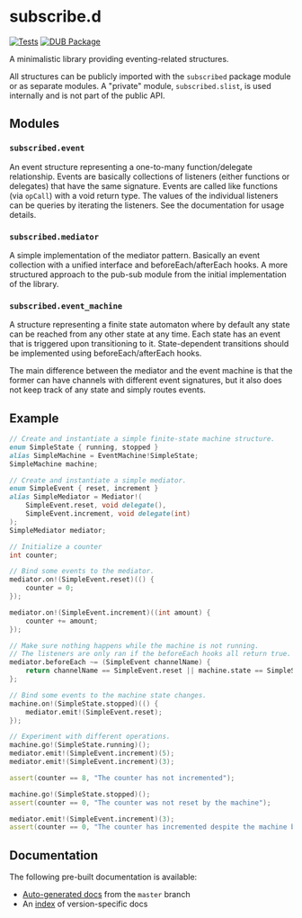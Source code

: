 # subscribe.d

[![Tests](https://github.com/v--/subscribed/workflows/Tests/badge.svg)](https://github.com/v--/subscribed/actions?query=workflow%3ATests) [![DUB Package](https://img.shields.io/dub/v/subscribed.svg)](http://code.dlang.org/packages/subscribed)

A minimalistic library providing eventing-related structures.

All structures can be publicly imported with the `subscribed` package module or as separate modules.
A "private" module, `subscribed.slist`, is used internally and is not part of the public API.

## Modules

### `subscribed.event`

An event structure representing a one-to-many function/delegate relationship. Events are basically collections of listeners (either functions or delegates) that have the same signature. Events are called like functions (via `opCall`) with a void return type. The values of the individual listeners can be queries by iterating the listeners. See the documentation for usage details.

### `subscribed.mediator`

A simple implementation of the mediator pattern. Basically an event collection with a unified interface and beforeEach/afterEach hooks. A more structured approach to the pub-sub module from the initial implementation of the library.

### `subscribed.event_machine`

A structure representing a finite state automaton where by default any state can be reached from any other state at any time. Each state has an event that is triggered upon transitioning to it. State-dependent transitions should be implemented using beforeEach/afterEach hooks.

The main difference between the mediator and the event machine is that the former can have channels with different event signatures, but it also does not keep track of any state and simply routes events.

## Example

```d
// Create and instantiate a simple finite-state machine structure.
enum SimpleState { running, stopped }
alias SimpleMachine = EventMachine!SimpleState;
SimpleMachine machine;

// Create and instantiate a simple mediator.
enum SimpleEvent { reset, increment }
alias SimpleMediator = Mediator!(
    SimpleEvent.reset, void delegate(),
    SimpleEvent.increment, void delegate(int)
);
SimpleMediator mediator;

// Initialize a counter
int counter;

// Bind some events to the mediator.
mediator.on!(SimpleEvent.reset)(() {
    counter = 0;
});

mediator.on!(SimpleEvent.increment)((int amount) {
    counter += amount;
});

// Make sure nothing happens while the machine is not running.
// The listeners are only ran if the beforeEach hooks all return true.
mediator.beforeEach ~= (SimpleEvent channelName) {
    return channelName == SimpleEvent.reset || machine.state == SimpleState.running;
};

// Bind some events to the machine state changes.
machine.on!(SimpleState.stopped)(() {
    mediator.emit!(SimpleEvent.reset);
});

// Experiment with different operations.
machine.go!(SimpleState.running)();
mediator.emit!(SimpleEvent.increment)(5);
mediator.emit!(SimpleEvent.increment)(3);

assert(counter == 8, "The counter has not incremented");

machine.go!(SimpleState.stopped)();
assert(counter == 0, "The counter was not reset by the machine");

mediator.emit!(SimpleEvent.increment)(3);
assert(counter == 0, "The counter has incremented despite the machine being stopped");
```

## Documentation

The following pre-built documentation is available:
* [Auto-generated docs](https://ivasilev.net/files/Docs/subscribed/master/subscribed.html) from the `master` branch
* An [index](https://ivasilev.net/files/Docs/subscribed) of version-specific docs
